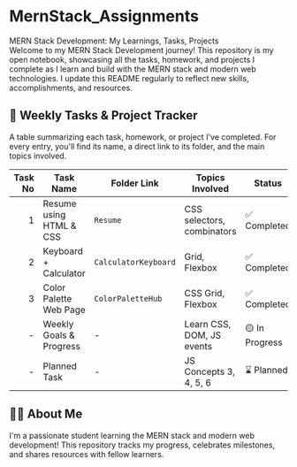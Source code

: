 # MernStack_Assignments

MERN Stack Development: My Learnings, Tasks, Projects  
Welcome to my MERN Stack Development journey! This repository is my open notebook, showcasing all the tasks, homework, and projects I complete as I learn and build with the MERN stack and modern web technologies. I update this README regularly to reflect new skills, accomplishments, and resources.

## 📁 Weekly Tasks & Project Tracker  
A table summarizing each task, homework, or project I've completed. For every entry, you'll find its name, a direct link to its folder, and the main topics involved.

| Task No | Task Name                  | Folder Link        | Topics Involved                                      | Status     |
|--------:|----------------------------|--------------------|------------------------------------------------------|------------|
| 1       | Resume using HTML & CSS    | `Resume`           | CSS selectors, combinators                          | ✅ Completed |
| 2       | Keyboard + Calculator      | `CalculatorKeyboard`| Grid, Flexbox                                       | ✅ Completed |
| 3       | Color Palette Web Page     | `ColorPaletteHub`  | CSS Grid, Flexbox                                   | ✅ Completed |
| -       | Weekly Goals & Progress    | -                  | Learn CSS, DOM, JS events                           | 🟡 In Progress |
| -       | Planned Task               | -                  | JS Concepts 3, 4, 5, 6                               | ⌛ Planned |

## 👩‍💻 About Me
I'm a passionate student learning the MERN stack and modern web development! This repository tracks my progress, celebrates milestones, and shares resources with fellow learners.
